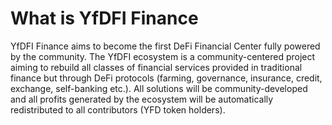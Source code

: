 # What is YfDFI Finance
YfDFI Finance aims to become the first DeFi Financial Center fully powered by the community. The YfDFI ecosystem is a community-centered project aiming to rebuild all classes of financial services provided in traditional finance but through DeFi protocols (farming, governance, insurance, credit, exchange, self-banking etc.). All solutions will be community-developed and all profits generated by the ecosystem will be automatically redistributed to all contributors (YFD token holders).

